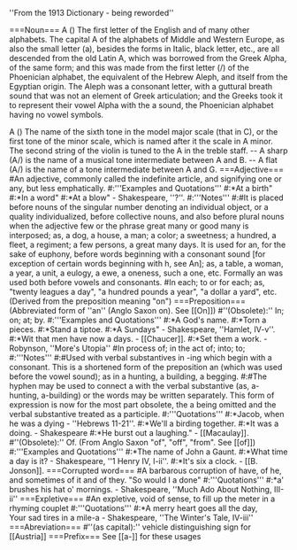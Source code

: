 ''From the 1913 Dictionary - being reworded''

===Noun===
A () The first letter of the English and of many other alphabets. The capital A of the alphabets of Middle and Western Europe, as also the small letter (a), besides the forms in Italic, black letter, etc., are all descended from the old Latin A, which was borrowed from the Greek Alpha, of the same form; and this was made from the first letter (/) of the Phoenician alphabet, the equivalent of the Hebrew Aleph, and itself from the Egyptian origin. The Aleph was a consonant letter, with a guttural breath sound that was not an element of Greek articulation; and the Greeks took it to represent their vowel Alpha with the a sound, the Phoenician alphabet having no vowel symbols.

A () The name of the sixth tone in the model major scale (that in C), or the first tone of the minor scale, which is named after it the scale in A minor. The second string of the violin is tuned to the A in the treble staff. -- A sharp (A/) is the name of a musical tone intermediate between A and B. -- A flat (A/) is the name of a tone intermediate between A and G.
===Adjective===
#An adjective, commonly called the indefinite article, and signifying one or any, but less emphatically.
#:'''Examples and Quotations'''
#:*At a birth"
#:*In a word"
#:*At a blow" - Shakespeare, ''?''. 
#:'''Notes'''
#:#It is placed before nouns of the singular number denoting an individual object, or a quality individualized, before collective nouns, and also before plural nouns when the adjective few or the phrase great many or good many is interposed; as, a dog, a house, a man; a color; a sweetness; a hundred, a fleet, a regiment; a few persons, a great many days. It is used for an, for the sake of euphony, before words beginning with a consonant sound [for exception of certain words beginning with h, see An]; as, a table, a woman, a year, a unit, a eulogy, a ewe, a oneness, such a one, etc. Formally an was used both before vowels and consonants.
#In each; to or for each; as, "twenty leagues a day", "a hundred pounds a year", "a dollar a yard", etc. (Derived from the preposition meaning "on") 
===Preposition===
(Abbreviated form of ''an'' (Anglo Saxon on). See [[On]])
#''(Obsolete):'' In; on; at; by.
#:'''Examples and Quotations'''
#:*A God's name.
#:*Torn a pieces. 
#:*Stand a tiptoe. 
#:*A Sundays" - Shakespeare, ''Hamlet, IV-v''. 
#:*Wit that men have now a days. - [[Chaucer]]. 
#:*Set them a work. - Robynson, ''More's Utopia''
#In process of; in the act of; into; to; 
#:'''Notes'''
#:#Used with verbal substantives in -ing which begin with a consonant. This is a shortened form of the preposition an (which was used before the vowel sound); as in a hunting, a building, a begging.
#:#The hyphen may be used to connect a with the verbal substantive (as, a-hunting, a-building) or the words may be written separately. This form of expression is now for the most part obsolete, the a being omitted and the verbal substantive treated as a participle.
#:'''Quotations'''
#:*Jacob, when he was a dying - ''Hebrews 11-21''. 
#:*We'll a birding together. 
#:*It was a doing. - Shakespeare 
#:*He burst out a laughing." - [[Macaulay]]. 
#''(Obsolete):'' Of. (From Anglo Saxon "of", "off", "from". See [[of]])
#:'''Examples and Quotations'''
#:*The name of John a Gaunt.
#:*What time a day is it? - Shakespeare, ''1 Henry IV, I-ii''. 
#:*It's six a clock. - [[B. Jonson]].
===Corrupted word===
#A barbarous corruption of have, of he, and sometimes of it and of they.  "So would I a done"
#:'''Quotations'''
#:*a' brushes his hat o' mornings. - Shakespeare, ''Much Ado About Nothing, III-ii''
===Expletive===
#An expletive, void of sense, to fill up the meter in a rhyming couplet
#:'''Quotations'''
#:*A merry heart goes all the day, <br>Your sad tires in a mile-a - Shakespeare, ''The Winter's Tale, IV-iii''
===Abreviation===
#''(as capital):'' vehicle distinguishing sign for [[Austria]]
===Prefix===
See [[a-]] for these usages